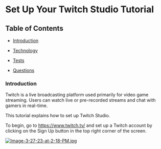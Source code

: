 # Set Up Your Twitch Studio Tutorial

## Table of Contents
 
  * [Introduction](#Introduction)
  
  * [Technology](#Technology)
  
  * [Tests](#Tests)

  * [Questions](#Questions)


### Introduction
Twitch is a live broadcasting platform used primarily for video game streaming. Users can watch live or pre-recorded streams and chat with gamers in real-time. 

This tutorial explains how to set up Twitch Studio. 

To begin, go to https://www.twitch.tv/ and set up a Twitch account by clicking on the Sign Up button in the top right corner of the screen. 

[![Image-3-27-23-at-2-18-PM.jpg](https://i.postimg.cc/1tNSLRzx/Image-3-27-23-at-2-18-PM.jpg)](https://postimg.cc/wyHnNpJF)
